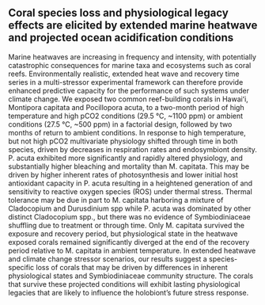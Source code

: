 ## Coral species loss and physiological legacy effects are elicited by extended marine heatwave and projected ocean acidification conditions

Marine heatwaves are increasing in frequency and intensity, with potentially catastrophic consequences for marine taxa and ecosystems such as coral reefs. Environmentally realistic, extended heat wave and recovery time series in a multi-stressor experimental framework can therefore provide enhanced predictive capacity for the performance of such systems under climate change. We exposed two common reef-building corals in Hawaiʻi, Montipora capitata and Pocillopora acuta, to a two-month period of high temperature and high pCO2 conditions (29.5 °C, ~1100 ppm) or ambient conditions (27.5 °C, ~500 ppm) in a factorial design, followed by two months of return to ambient conditions. In response to high temperature, but not high pCO2 multivariate physiology shifted through time in both species,  driven by decreases in respiration rates and endosymbiont density. P. acuta exhibited more significantly and rapidly altered physiology, and substantially higher bleaching and mortality than M. capitata.  This may be driven by higher inherent rates of photosynthesis and lower initial host antioxidant capacity in P. acuta resulting in a heightened generation of and sensitivity to reactive oxygen species (ROS) under thermal stress. Thermal tolerance may be due in part to M. capitata harboring a mixture of Cladocopium and Durusdinium spp while P. acuta was dominated by other distinct Cladocopium spp., but there was no evidence of Symbiodiniaceae shuffling due to treatment or through time. Only M. capitata survived the exposure and recovery period, but physiological state in the heatwave exposed corals remained significantly diverged at the end of the recovery period relative to M. capitata in ambient temperature. In extended heatwave and climate change stressor scenarios, our results suggest a species-specific loss of corals that may be driven by differences in inherent physiological states and Symbiodiniaceae community structure. The corals that survive these projected conditions will exhibit lasting physiological legacies that are likely to influence the holobiont’s future stress response. 


